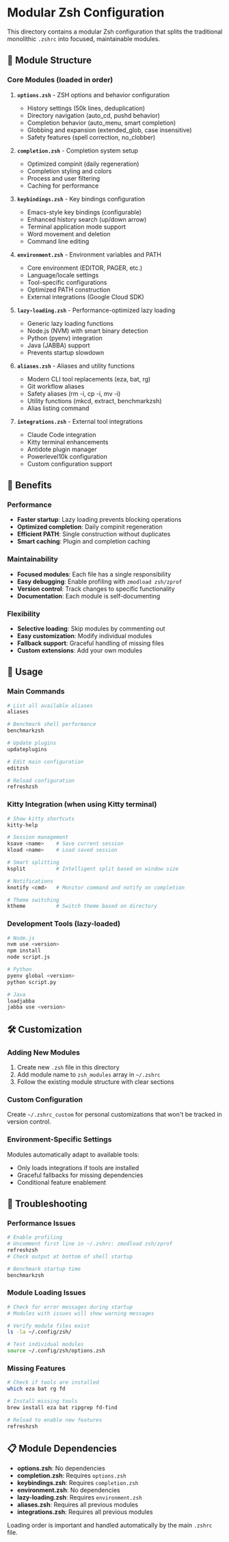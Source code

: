# Modular Zsh Configuration

This directory contains a modular Zsh configuration that splits the traditional monolithic `.zshrc` into focused, maintainable modules.

## 📁 Module Structure

### Core Modules (loaded in order)

1. **`options.zsh`** - ZSH options and behavior configuration
   - History settings (50k lines, deduplication)
   - Directory navigation (auto_cd, pushd behavior)
   - Completion behavior (auto_menu, smart completion)
   - Globbing and expansion (extended_glob, case insensitive)
   - Safety features (spell correction, no_clobber)

2. **`completion.zsh`** - Completion system setup
   - Optimized compinit (daily regeneration)
   - Completion styling and colors
   - Process and user filtering
   - Caching for performance

3. **`keybindings.zsh`** - Key bindings configuration
   - Emacs-style key bindings (configurable)
   - Enhanced history search (up/down arrow)
   - Terminal application mode support
   - Word movement and deletion
   - Command line editing

4. **`environment.zsh`** - Environment variables and PATH
   - Core environment (EDITOR, PAGER, etc.)
   - Language/locale settings
   - Tool-specific configurations
   - Optimized PATH construction
   - External integrations (Google Cloud SDK)

5. **`lazy-loading.zsh`** - Performance-optimized lazy loading
   - Generic lazy loading functions
   - Node.js (NVM) with smart binary detection
   - Python (pyenv) integration
   - Java (JABBA) support
   - Prevents startup slowdown

6. **`aliases.zsh`** - Aliases and utility functions
   - Modern CLI tool replacements (eza, bat, rg)
   - Git workflow aliases
   - Safety aliases (rm -i, cp -i, mv -i)
   - Utility functions (mkcd, extract, benchmarkzsh)
   - Alias listing command

7. **`integrations.zsh`** - External tool integrations
   - Claude Code integration
   - Kitty terminal enhancements
   - Antidote plugin manager
   - Powerlevel10k configuration
   - Custom configuration support

## 🚀 Benefits

### Performance
- **Faster startup**: Lazy loading prevents blocking operations
- **Optimized completion**: Daily compinit regeneration
- **Efficient PATH**: Single construction without duplicates
- **Smart caching**: Plugin and completion caching

### Maintainability
- **Focused modules**: Each file has a single responsibility
- **Easy debugging**: Enable profiling with `zmodload zsh/zprof`
- **Version control**: Track changes to specific functionality
- **Documentation**: Each module is self-documenting

### Flexibility
- **Selective loading**: Skip modules by commenting out
- **Easy customization**: Modify individual modules
- **Fallback support**: Graceful handling of missing files
- **Custom extensions**: Add your own modules

## 🔧 Usage

### Main Commands

```bash
# List all available aliases
aliases

# Benchmark shell performance
benchmarkzsh

# Update plugins
updateplugins

# Edit main configuration
editzsh

# Reload configuration
refreshzsh
```

### Kitty Integration (when using Kitty terminal)

```bash
# Show kitty shortcuts
kitty-help

# Session management
ksave <name>    # Save current session
kload <name>    # Load saved session

# Smart splitting
ksplit          # Intelligent split based on window size

# Notifications
knotify <cmd>   # Monitor command and notify on completion

# Theme switching
ktheme          # Switch theme based on directory
```

### Development Tools (lazy-loaded)

```bash
# Node.js
nvm use <version>
npm install
node script.js

# Python
pyenv global <version>
python script.py

# Java
loadjabba
jabba use <version>
```

## 🛠 Customization

### Adding New Modules

1. Create new `.zsh` file in this directory
2. Add module name to `zsh_modules` array in `~/.zshrc`
3. Follow the existing module structure with clear sections

### Custom Configuration

Create `~/.zshrc_custom` for personal customizations that won't be tracked in version control.

### Environment-Specific Settings

Modules automatically adapt to available tools:
- Only loads integrations if tools are installed
- Graceful fallbacks for missing dependencies
- Conditional feature enablement

## 🐛 Troubleshooting

### Performance Issues
```bash
# Enable profiling
# Uncomment first line in ~/.zshrc: zmodload zsh/zprof
refreshzsh
# Check output at bottom of shell startup

# Benchmark startup time
benchmarkzsh
```

### Module Loading Issues
```bash
# Check for error messages during startup
# Modules with issues will show warning messages

# Verify module files exist
ls -la ~/.config/zsh/

# Test individual modules
source ~/.config/zsh/options.zsh
```

### Missing Features
```bash
# Check if tools are installed
which eza bat rg fd

# Install missing tools
brew install eza bat ripgrep fd-find

# Reload to enable new features
refreshzsh
```

## 📋 Module Dependencies

- **options.zsh**: No dependencies
- **completion.zsh**: Requires `options.zsh`
- **keybindings.zsh**: Requires `completion.zsh`
- **environment.zsh**: No dependencies
- **lazy-loading.zsh**: Requires `environment.zsh`
- **aliases.zsh**: Requires all previous modules
- **integrations.zsh**: Requires all previous modules

Loading order is important and handled automatically by the main `.zshrc` file.